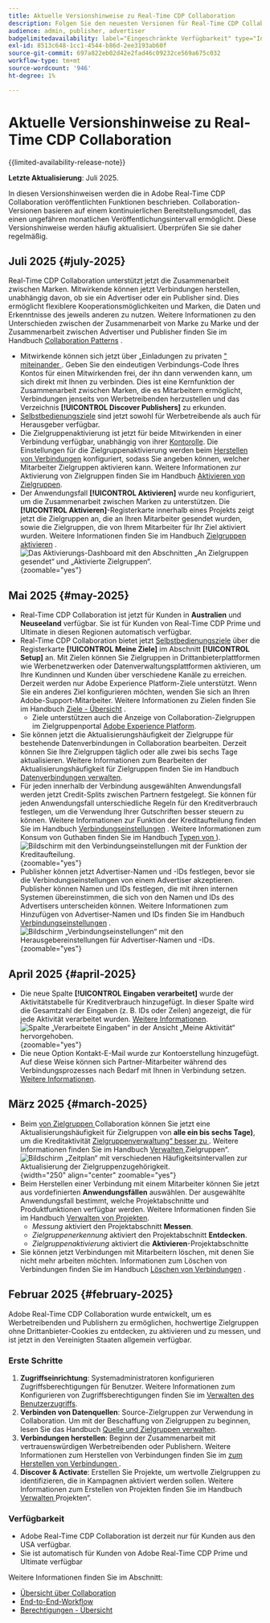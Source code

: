 ```yaml
---
title: Aktuelle Versionshinweise zu Real-Time CDP Collaboration
description: Folgen Sie den neuesten Versionen für Real-Time CDP Collaboration
audience: admin, publisher, advertiser
badgelimitedavailability: label="Eingeschränkte Verfügbarkeit" type="Informative" url="https://helpx.adobe.com/de/legal/product-descriptions/real-time-customer-data-platform-collaboration.html newtab=true"
exl-id: 8513c648-1cc1-4544-b86d-2ee3193ab60f
source-git-commit: 697a822eb02d42e2fad46c09232ce569a675c032
workflow-type: tm+mt
source-wordcount: '946'
ht-degree: 1%

---
```


# Aktuelle Versionshinweise zu Real-Time CDP Collaboration

{{limited-availability-release-note}}

**Letzte Aktualisierung**: Juli 2025.

In diesen Versionshinweisen werden die in Adobe Real-Time CDP Collaboration veröffentlichten Funktionen beschrieben. Collaboration-Versionen basieren auf einem kontinuierlichen Bereitstellungsmodell, das einen ungefähren monatlichen Veröffentlichungsintervall ermöglicht. Diese Versionshinweise werden häufig aktualisiert. Überprüfen Sie sie daher regelmäßig.

## Juli 2025 {#july-2025}

Real-Time CDP Collaboration unterstützt jetzt die Zusammenarbeit zwischen Marken. Mitwirkende können jetzt Verbindungen herstellen, unabhängig davon, ob sie ein Advertiser oder ein Publisher sind. Dies ermöglicht flexiblere Kooperationsmöglichkeiten und Marken, die Daten und Erkenntnisse des jeweils anderen zu nutzen. Weitere Informationen zu den Unterschieden zwischen der Zusammenarbeit von Marke zu Marke und der Zusammenarbeit zwischen Advertiser und Publisher finden Sie im Handbuch [Collaboration Patterns](../overview/collaboration-patterns.md) .

* Mitwirkende können sich jetzt über „Einladungen zu privaten [&quot; miteinander ](../connect/establishing-connections.md#private-connection-invites). Geben Sie den eindeutigen Verbindungs-Code Ihres Kontos für einen Mitwirkenden frei, der ihn dann verwenden kann, um sich direkt mit Ihnen zu verbinden. Dies ist eine Kernfunktion der Zusammenarbeit zwischen Marken, die es Mitarbeitern ermöglicht, Verbindungen jenseits von Werbetreibenden herzustellen und das Verzeichnis **[!UICONTROL Discover Publishers]** zu erkunden.
* [Selbstbedienungsziele](../setup/manage-destinations.md) sind jetzt sowohl für Werbetreibende als auch für Herausgeber verfügbar.
* Die Zielgruppenaktivierung ist jetzt für beide Mitwirkenden in einer Verbindung verfügbar, unabhängig von ihrer [Kontorolle](../overview/roles.md). Die Einstellungen für die Zielgruppenaktivierung werden beim [Herstellen von Verbindungen](../connect/establishing-connections.md#configure-connection-settings) konfiguriert, sodass Sie angeben können, welcher Mitarbeiter Zielgruppen aktivieren kann. Weitere Informationen zur Aktivierung von Zielgruppen finden Sie im Handbuch [Aktivieren von Zielgruppen](../collaborate/activate.md).
* Der Anwendungsfall **[!UICONTROL Aktivieren]** wurde neu konfiguriert, um die Zusammenarbeit zwischen Marken zu unterstützen. Die **[!UICONTROL Aktivieren]**-Registerkarte innerhalb eines Projekts zeigt jetzt die Zielgruppen an, die an Ihren Mitarbeiter gesendet wurden, sowie die Zielgruppen, die von Ihrem Mitarbeiter für Ihr Ziel aktiviert wurden. Weitere Informationen finden Sie im Handbuch [Zielgruppen aktivieren](../collaborate/activate.md) . <br> ![Das Aktivierungs-Dashboard mit den Abschnitten „An Zielgruppen gesendet“ und „Aktivierte Zielgruppen“.](/help/assets/release-notes/2025/activate-dashboard.png){zoomable="yes"}

## Mai 2025 {#may-2025}

* Real-Time CDP Collaboration ist jetzt für Kunden in **Australien** und **Neuseeland** verfügbar. Sie ist für Kunden von Real-Time CDP Prime und Ultimate in diesen Regionen automatisch verfügbar.
* Real-Time CDP Collaboration bietet jetzt [Selbstbedienungsziele](../setup/manage-destinations.md) über die Registerkarte **[!UICONTROL Meine Ziele]** im Abschnitt **[!UICONTROL Setup]** an. Mit Zielen können Sie Zielgruppen in Drittanbieterplattformen wie Werbenetzwerken oder Datenverwaltungsplattformen aktivieren, um Ihre Kundinnen und Kunden über verschiedene Kanäle zu erreichen. Derzeit werden nur Adobe Experience Platform-Ziele unterstützt. Wenn Sie ein anderes Ziel konfigurieren möchten, wenden Sie sich an Ihren Adobe-Support-Mitarbeiter. Weitere Informationen zu Zielen finden Sie im Handbuch [Ziele - Übersicht](../destinations/overview.md) .
   * Ziele unterstützen auch die Anzeige von Collaboration-Zielgruppen im Zielgruppenportal [Adobe Experience Platform](https://experienceleague.adobe.com/de/docs/experience-platform/segmentation/ui/audience-portal.md#manage-audiences).
* Sie können jetzt die Aktualisierungshäufigkeit der Zielgruppe für bestehende Datenverbindungen in Collaboration bearbeiten. Derzeit können Sie Ihre Zielgruppen täglich oder alle zwei bis sechs Tage aktualisieren. Weitere Informationen zum Bearbeiten der Aktualisierungshäufigkeit für Zielgruppen finden Sie im Handbuch [Datenverbindungen verwalten](../setup/manage-data-connection.md#scheduling).
* Für jeden innerhalb der Verbindung ausgewählten Anwendungsfall werden jetzt Credit-Splits zwischen Partnern festgelegt. Sie können für jeden Anwendungsfall unterschiedliche Regeln für den Kreditverbrauch festlegen, um die Verwendung Ihrer Gutschriften besser steuern zu können. Weitere Informationen zur Funktion der Kreditaufteilung finden Sie im Handbuch [Verbindungseinstellungen](../connect/establishing-connections.md#connection-settings) . Weitere Informationen zum Konsum von Guthaben finden Sie im Handbuch [Typen von ](../setup/my-activity.md#types-of-activities)). <br> ![Bildschirm mit den Verbindungseinstellungen mit der Funktion der Kreditaufteilung.](/help/assets/release-notes/2025/credit-split.png){zoomable="yes"}
* Publisher können jetzt Advertiser-Namen und -IDs festlegen, bevor sie die Verbindungseinstellungen von einem Advertiser akzeptieren. Publisher können Namen und IDs festlegen, die mit ihren internen Systemen übereinstimmen, die sich von den Namen und IDs des Advertisers unterscheiden können. Weitere Informationen zum Hinzufügen von Advertiser-Namen und IDs finden Sie im Handbuch [Verbindungseinstellungen](../connect/establishing-connections.md#connection-settings.md) . <br> ![Bildschirm „Verbindungseinstellungen“ mit den Herausgebereinstellungen für Advertiser-Namen und -IDs.](/help/assets/release-notes/2025/add-advertiser-names-modal.png){zoomable="yes"}

## April 2025 {#april-2025}

* Die neue Spalte **[!UICONTROL Eingaben verarbeitet]** wurde der Aktivitätstabelle für Kreditverbrauch hinzugefügt. In dieser Spalte wird die Gesamtzahl der Eingaben (z. B. IDs oder Zeilen) angezeigt, die für jede Aktivität verarbeitet wurden. [Weitere Informationen](/help/guide/setup/my-activity.md#inputs-processed). <br> ![Spalte „Verarbeitete Eingaben“ in der Ansicht „Meine Aktivität“ hervorgehoben.](/help/assets/release-notes/2025/inputs-processed-column.png){zoomable="yes"}
* Die neue Option Kontakt-E-Mail wurde zur Kontoerstellung hinzugefügt. Auf diese Weise können sich Partner-Mitarbeiter während des Verbindungsprozesses nach Bedarf mit Ihnen in Verbindung setzen. [Weitere Informationen](../setup/onboard-account.md).

## März 2025 {#march-2025}

* Beim [ von Zielgruppen ](/help/guide/setup/onboard-audiences.md) Collaboration können Sie jetzt eine Aktualisierungshäufigkeit für Zielgruppen von **alle ein bis sechs Tage)**, um die Kreditaktivität [Zielgruppenverwaltung“ besser zu ](/help/guide/setup/my-activity.md#types-of-activities). Weitere Informationen finden Sie im Handbuch [Verwalten ](https://experienceleague.adobe.com/de/docs/experience-platform/segmentation/ui/audience-portal.md#manage-audiences) Zielgruppen“. <br> ![Bildschirm „Zeitplan“ mit verschiedenen Häufigkeitsintervallen zur Aktualisierung der Zielgruppenzugehörigkeit.](/help/assets/setup/add-manage-audiences/audience-scheduling-frequency.png "Bildschirm „Zeitplan“ mit verschiedenen Häufigkeitsintervallen zur Aktualisierung der Zielgruppenzugehörigkeit."){width="250" align="center" zoomable="yes"}
* Beim Herstellen einer Verbindung mit einem Mitarbeiter können Sie jetzt aus vordefinierten **Anwendungsfällen** auswählen. Der ausgewählte Anwendungsfall bestimmt, welche Projektabschnitte und Produktfunktionen verfügbar werden. Weitere Informationen finden Sie im Handbuch [Verwalten von Projekten](/help/guide/collaborate/manage-projects.md#project-use-cases).
   * *Messung* aktiviert den Projektabschnitt **Messen**.
   * *Zielgruppenerkennung* aktiviert den Projektabschnitt **Entdecken**.
   * *Zielgruppenaktivierung* aktiviert die **Aktivieren**-Projektabschnitte <br>
* Sie können jetzt Verbindungen mit Mitarbeitern löschen, mit denen Sie nicht mehr arbeiten möchten. Informationen zum Löschen von Verbindungen finden Sie im Handbuch [Löschen von Verbindungen](/help/guide/connect/establishing-connections.md#delete-connections) .

## Februar 2025 {#february-2025}

Adobe Real-Time CDP Collaboration wurde entwickelt, um es Werbetreibenden und Publishern zu ermöglichen, hochwertige Zielgruppen ohne Drittanbieter-Cookies zu entdecken, zu aktivieren und zu messen, und ist jetzt in den Vereinigten Staaten allgemein verfügbar.

### Erste Schritte

1. **Zugriffseinrichtung**: Systemadministratoren konfigurieren Zugriffsberechtigungen für Benutzer. Weitere Informationen zum Konfigurieren von Zugriffsberechtigungen finden Sie im [Verwalten des Benutzerzugriffs](/help/guide/permissions/manage-user-access.md#RTCDP-collaboration-access).
2. **Verbinden von Datenquellen**: Source-Zielgruppen zur Verwendung in Collaboration. Um mit der Beschaffung von Zielgruppen zu beginnen, lesen Sie das Handbuch [Quelle und Zielgruppen verwalten](/help/guide/setup/onboard-audiences.md).
3. **Verbindungen herstellen**: Beginn der Zusammenarbeit mit vertrauenswürdigen Werbetreibenden oder Publishern. Weitere Informationen zum Herstellen von Verbindungen finden Sie im [ zum Herstellen von Verbindungen ](/help/guide/connect/establishing-connections.md).
4. **Discover &amp; Activate**: Erstellen Sie Projekte, um wertvolle Zielgruppen zu identifizieren, die in Kampagnen aktiviert werden sollen. Weitere Informationen zum Erstellen von Projekten finden Sie im Handbuch [Verwalten ](/help/guide/collaborate/manage-projects.md) Projekten“.

### Verfügbarkeit

* Adobe Real-Time CDP Collaboration ist derzeit nur für Kunden aus den USA verfügbar.
* Sie ist automatisch für Kunden von Adobe Real-Time CDP Prime und Ultimate verfügbar

Weitere Informationen finden Sie im Abschnitt:

* [Übersicht über Collaboration](/help/guide/home.md)
* [End-to-End-Workflow](/help/guide/overview/end-to-end-workflow.md)
* [Berechtigungen - Übersicht](/help/guide/permissions/overview.md)
